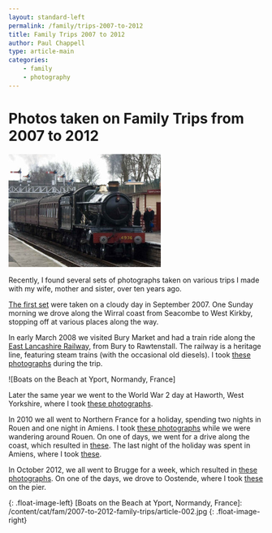 ```yaml
---
layout: standard-left
permalink: /family/trips-2007-to-2012
title: Family Trips 2007 to 2012
author: Paul Chappell
type: article-main
categories:
    - family
    - photography
---
```

# Photos taken on Family Trips from 2007 to 2012

![Steam Train at Bury Station]

Recently, I found several sets of photographs taken on various trips I made with my wife, mother and sister, over ten years ago.

[The first set](/family/a-trip-along-the-wirral-coast) were taken on a cloudy day in September 2007. One Sunday morning we drove along the Wirral coast from Seacombe to West Kirkby, stopping off at various places along the way. 

In early March 2008 we visited Bury Market and had a train ride along the [East Lancashire Railway](https://www.eastlancsrailway.org.uk/), from Bury to Rawtenstall. The railway is a heritage line, featuring steam trains (with the occasional old diesels). 
I took [these photographs](/family/a-train-ride-on-the-east-lancs-railway) during the trip.

![Boats on the Beach at Yport, Normandy, France]

Later the same year we went to the World War 2 day at Haworth, West Yorkshire, where I took [these photographs](/family/world-war-two-day-haworth).

In 2010 we all went to Northern France for a holiday, spending two nights in Rouen and one night in Amiens. I took [these photographs](/family/two-days-in-rouen) while we were wandering around Rouen. On one of days, we went for a drive along the coast, which resulted in [these](/family/a-drive-to-the-coast-near-rouen). The last night of the holiday was spent in Amiens, where I took [these](/family/a-night-in-amiens).

In October 2012, we all went to Brugge for a week, which resulted in [these photographs](/family/a-week-in-brugge). On one of the days, we drove to Oostende, where I took [these](/family/a-trip-to-oostende-pier) on the pier.

[Steam Train at Bury Station]: /content/cat/fam/2007-to-2012-family-trips/article-001.jpg 
{: .float-image-left}
[Boats on the Beach at Yport, Normandy, France]: /content/cat/fam/2007-to-2012-family-trips/article-002.jpg 
{: .float-image-right}